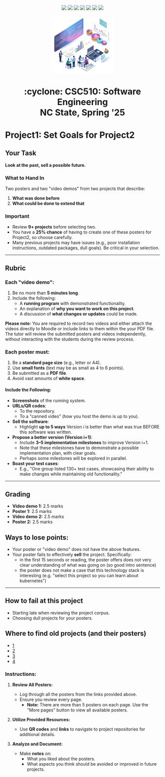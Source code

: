 <p><a name=top> </a>&nbsp;</p>
<p align=center>
    <a
    href="/README.md#top"><img
    src="https://img.shields.io/badge/Home-%23ff5733?style=for-the-badge&logo=home&logoColor=white"></a> <a
    href="/docs/syllabus.md#top"><img
    src="https://img.shields.io/badge/Syllabus-%230055ff?style=for-the-badge&logo=openai&logoColor=white"></a> <a
    href="https://docs.google.com/spreadsheets/d/1Jlx-BBsvVqmWhW1L9Fz6u18vPSjGXj1i/edit?usp=sharing&ouid=110996670184359055145&rtpof=true&sd=true"><img
    src="https://img.shields.io/badge/Groups-%23ffd700?style=for-the-badge&logo=users&logoColor=white"></a> <a
    href="https://moodle-courses2425.wolfware.ncsu.edu/course/view.php?id=7150"><img
    src="https://img.shields.io/badge/Moodle-%23dc143c?style=for-the-badge&logo=moodle&logoColor=white"></a> <a
    href="https://discord.gg/whDXzJGP"><img
    src="https://img.shields.io/badge/Discord-%23008080?style=for-the-badge&logo=discord&logoColor=white"></a> <a
    href="https://ncsu.hosted.panopto.com/Panopto/Pages/Sessions/List.aspx?folderID=958aa5e8-f99e-441f-a545-b26400dfe515"><img
    src="https://img.shields.io/badge/Videos-%23ffa500?style=for-the-badge&logo=youtube&logoColor=white"></a> <a
    href="/LICENSE.md"><img
    src="https://img.shields.io/badge/(c)%20Tim%20Menzies,%202025-%234b4b4b?style=for-the-badge&logoColor=white"></a>
    <br>&nbsp;<br>
    <img width=200 src="/img/banner2.png">
</p>
<h1 align="center">:cyclone:&nbsp;CSC510: Software Engineering<br>NC&nbsp;State, Spring&nbsp;'25</h1>
      



# Project1: Set Goals for Project2
 


## Your Task


**Look at the past, sell a possible future.**


### What to Hand In
Two posters and two "video demos" from two projects that describe:
1. **What was done before**
2. **What could be done to extend that**
 
### Important


- Review **9+ projects** before selecting two.
- You have a **25% chance** of having to create one of these posters for Project2, so choose carefully.
- Many previous projects may have issues (e.g., poor installation instructions, outdated packages, dull goals). Be critical in your selection.


---


## Rubric 


### Each "video demo":
1. Be no more than **5 minutes long**.
2. Include the following:
   - A **running program** with demonstrated functionality.
   - An explanation of **why you want to work on this project**.
   - A discussion of **what changes or updates** could be made.
  
**Please note:** You are required to record two videos and either attach the videos directly to Moodle or include links to them within the your PDF file. The tutor will review the submitted posters and videos independently, without interacting with the students during the review process.


### Each poster must:


1. Be a **standard page size** (e.g., letter or A4).
2. Use **small fonts** (text may be as small as 4 to 6 points).
3. Be submitted as a **PDF file**.
4. Avoid vast amounts of **white space**.


#### Include the Following:


- **Screenshots** of the running system.
- **URLs/QR codes**:
  - To the repository.
  - To a "canned video" (how you host the demo is up to you).
- **Sell the software**:
  - Highlight **up to 5 ways** Version *i* is better than what was true BEFORE this software was written.
- **Propose a better version (Version i+1)**:
  - Include **3–5 implementation milestones** to improve Version i+1.
  - Note that these milestones have to demonstrate a possible implementation plan, with clear goals.
  - Perhaps some milestones will be explored in parallel.
- **Boast your test cases**:
  - E.g., "One group listed 130+ test cases, showcasing their ability to make changes while maintaining old functionality."


---


## Grading


- **Video demo 1:** 2.5 marks
- **Poster 1:** 2.5 marks
- **Video demo 2:** 2.5 marks
- **Poster 2:** 2.5 marks


## Ways to lose points:


- Your poster or "video demo" does not have the above features.
- Your poster fails to effectively **sell** the project. Specifically:
  - in the first 15 seconds or reading, the poster offers  does not  very clear understanding of what was going on (so good intro sentence)
  - the  poster does not  make a case that this technology stack is interesting (e.g. "select this project so you can
    learn about kubernetes")
---


## How to fail at this project


- Starting late when reviewing the project corpus.
- Choosing dull projects for your posters.


## Where to find old projects (and their posters)


-  [1](/img/posters1.pdf)
-  [2](/img/posters2.pdf)
-  [3](/img/posters3.pdf)
-  [4](/img/posters4.pdf)


### Instructions:
1. **Review All Posters:**
   - Log through all the posters from the links provided above.
   - Ensure you review every page.  
     - **Note:** There are more than 5 posters on each page. Use the "More pages" button to view all available posters.


2. **Utilize Provided Resources:**
   - Use **QR codes** and **links** to navigate to project repositories for additional details.


3. **Analyze and Document:**
   - Make **notes** on:
     - What you liked about the posters.
     - What aspects you think should be avoided or improved in future projects.


